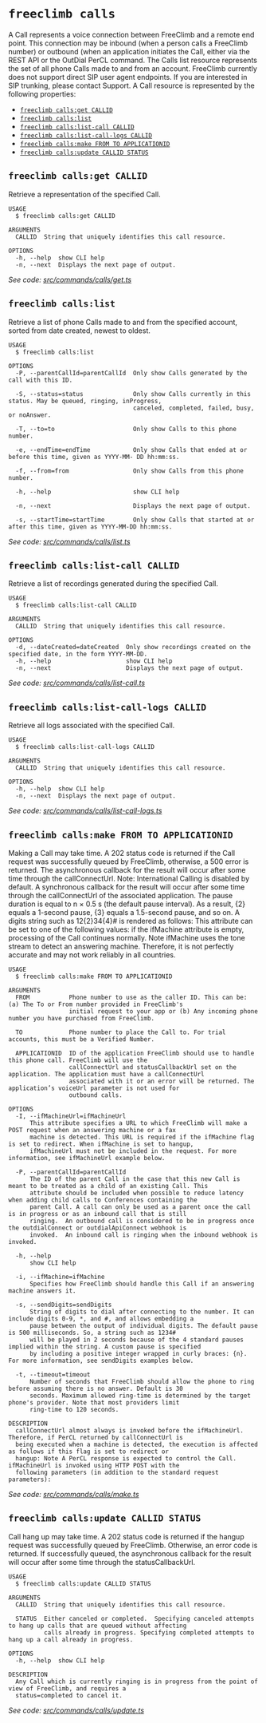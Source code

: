 `freeclimb calls`
=================

A Call represents a voice connection between FreeClimb and a remote end point. This connection may be inbound (when a person calls a FreeClimb number) or outbound (when an application initiates the Call, either via the REST API or the OutDial PerCL command. The Calls list resource represents the set of all phone Calls made to and from an account. FreeClimb currently does not support direct SIP user agent endpoints. If you are interested in SIP trunking, please contact Support. A Call resource is represented by the following properties:

* [`freeclimb calls:get CALLID`](#freeclimb-callsget-callid)
* [`freeclimb calls:list`](#freeclimb-callslist)
* [`freeclimb calls:list-call CALLID`](#freeclimb-callslist-call-callid)
* [`freeclimb calls:list-call-logs CALLID`](#freeclimb-callslist-call-logs-callid)
* [`freeclimb calls:make FROM TO APPLICATIONID`](#freeclimb-callsmake-from-to-applicationid)
* [`freeclimb calls:update CALLID STATUS`](#freeclimb-callsupdate-callid-status)

## `freeclimb calls:get CALLID`

Retrieve a representation of the specified Call.

```
USAGE
  $ freeclimb calls:get CALLID

ARGUMENTS
  CALLID  String that uniquely identifies this call resource.

OPTIONS
  -h, --help  show CLI help
  -n, --next  Displays the next page of output.
```

_See code: [src/commands/calls/get.ts](https://github.com/FreeClimbAPI/freeclimb-cli/blob/v0.2.2/src/commands/calls/get.ts)_

## `freeclimb calls:list`

Retrieve a list of phone Calls made to and from the specified account, sorted from date created, newest to oldest.

```
USAGE
  $ freeclimb calls:list

OPTIONS
  -P, --parentCallId=parentCallId  Only show Calls generated by the call with this ID.

  -S, --status=status              Only show Calls currently in this status. May be queued, ringing, inProgress,
                                   canceled, completed, failed, busy, or noAnswer.

  -T, --to=to                      Only show Calls to this phone number.

  -e, --endTime=endTime            Only show Calls that ended at or before this time, given as YYYY-MM- DD hh:mm:ss.

  -f, --from=from                  Only show Calls from this phone number.

  -h, --help                       show CLI help

  -n, --next                       Displays the next page of output.

  -s, --startTime=startTime        Only show Calls that started at or after this time, given as YYYY-MM-DD hh:mm:ss.
```

_See code: [src/commands/calls/list.ts](https://github.com/FreeClimbAPI/freeclimb-cli/blob/v0.2.2/src/commands/calls/list.ts)_

## `freeclimb calls:list-call CALLID`

Retrieve a list of recordings generated during the specified Call.

```
USAGE
  $ freeclimb calls:list-call CALLID

ARGUMENTS
  CALLID  String that uniquely identifies this call resource.

OPTIONS
  -d, --dateCreated=dateCreated  Only show recordings created on the specified date, in the form YYYY-MM-DD.
  -h, --help                     show CLI help
  -n, --next                     Displays the next page of output.
```

_See code: [src/commands/calls/list-call.ts](https://github.com/FreeClimbAPI/freeclimb-cli/blob/v0.2.2/src/commands/calls/list-call.ts)_

## `freeclimb calls:list-call-logs CALLID`

Retrieve all logs associated with the specified Call.

```
USAGE
  $ freeclimb calls:list-call-logs CALLID

ARGUMENTS
  CALLID  String that uniquely identifies this call resource.

OPTIONS
  -h, --help  show CLI help
  -n, --next  Displays the next page of output.
```

_See code: [src/commands/calls/list-call-logs.ts](https://github.com/FreeClimbAPI/freeclimb-cli/blob/v0.2.2/src/commands/calls/list-call-logs.ts)_

## `freeclimb calls:make FROM TO APPLICATIONID`

Making a Call may take time. A 202 status code is returned if the Call request was successfully queued by FreeClimb, otherwise, a 500 error is returned. The asynchronous callback for the result will occur after some time through the callConnectUrl. Note: International Calling is disabled by default. A synchronous callback for the result will occur after some time through the callConnectUrl of the associated application. The pause duration is equal to n × 0.5 s (the default pause interval). As a result, {2} equals a 1-second pause, {3} equals a 1.5-second pause, and so on.  A digits string such as 12{2}34{4}# is rendered as follows:  This attribute can be set to one of the following values: if the ifMachine attribute is empty, processing of the Call continues normally. Note ifMachine uses the tone stream to detect an answering machine. Therefore, it is not perfectly accurate and may not work reliably in all countries.

```
USAGE
  $ freeclimb calls:make FROM TO APPLICATIONID

ARGUMENTS
  FROM           Phone number to use as the caller ID. This can be: (a) The To or From number provided in FreeClimb's
                 initial request to your app or (b) Any incoming phone number you have purchased from FreeClimb.

  TO             Phone number to place the Call to. For trial accounts, this must be a Verified Number.

  APPLICATIONID  ID of the application FreeClimb should use to handle this phone call. FreeClimb will use the
                 callConnectUrl and statusCallbackUrl set on the application. The application must have a callConnectUrl
                 associated with it or an error will be returned. The application’s voiceUrl parameter is not used for
                 outbound calls.

OPTIONS
  -I, --ifMachineUrl=ifMachineUrl
      This attribute specifies a URL to which FreeClimb will make a POST request when an answering machine or a fax 
      machine is detected. This URL is required if the ifMachine flag is set to redirect. When ifMachine is set to hangup, 
      ifMachineUrl must not be included in the request. For more information, see ifMachineUrl example below.

  -P, --parentCallId=parentCallId
      The ID of the parent Call in the case that this new Call is meant to be treated as a child of an existing Call. This 
      attribute should be included when possible to reduce latency when adding child calls to Conferences containing the 
      parent Call. A call can only be used as a parent once the call is in progress or as an inbound call that is still 
      ringing.  An outbound call is considered to be in progress once the outdialConnect or outdialApiConnect webhook is 
      invoked.  An inbound call is ringing when the inbound webhook is invoked.

  -h, --help
      show CLI help

  -i, --ifMachine=ifMachine
      Specifies how FreeClimb should handle this Call if an answering machine answers it.

  -s, --sendDigits=sendDigits
      String of digits to dial after connecting to the number. It can include digits 0-9, *, and #, and allows embedding a 
      pause between the output of individual digits. The default pause is 500 milliseconds. So, a string such as 1234# 
      will be played in 2 seconds because of the 4 standard pauses implied within the string. A custom pause is specified 
      by including a positive integer wrapped in curly braces: {n}. For more information, see sendDigits examples below.

  -t, --timeout=timeout
      Number of seconds that FreeClimb should allow the phone to ring before assuming there is no answer. Default is 30 
      seconds. Maximum allowed ring-time is determined by the target phone's provider. Note that most providers limit 
      ring-time to 120 seconds.

DESCRIPTION
  callConnectUrl almost always is invoked before the ifMachineUrl. Therefore, if PerCL returned by callConnectUrl is 
  being executed when a machine is detected, the execution is affected as follows if this flag is set to redirect or 
  hangup: Note A PerCL response is expected to control the Call. ifMachineUrl is invoked using HTTP POST with the 
  following parameters (in addition to the standard request parameters):
```

_See code: [src/commands/calls/make.ts](https://github.com/FreeClimbAPI/freeclimb-cli/blob/v0.2.2/src/commands/calls/make.ts)_

## `freeclimb calls:update CALLID STATUS`

Call hang up may take time. A 202 status code is returned if the hangup request was successfully queued by FreeClimb. Otherwise, an error code is returned. If successfully queued, the asynchronous callback for the result will occur after some time through the statusCallbackUrl.

```
USAGE
  $ freeclimb calls:update CALLID STATUS

ARGUMENTS
  CALLID  String that uniquely identifies this call resource.

  STATUS  Either canceled or completed.  Specifying canceled attempts to hang up calls that are queued without affecting
          calls already in progress. Specifying completed attempts to hang up a call already in progress.

OPTIONS
  -h, --help  show CLI help

DESCRIPTION
  Any Call which is currently ringing is in progress from the point of view of FreeClimb, and requires a  
  status=completed to cancel it.
```

_See code: [src/commands/calls/update.ts](https://github.com/FreeClimbAPI/freeclimb-cli/blob/v0.2.2/src/commands/calls/update.ts)_
